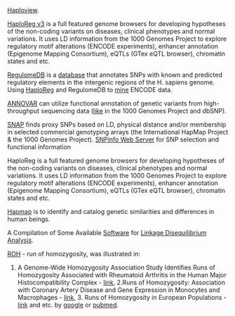 [Haploview](http://www.broadinstitute.org/haploview/haploview). 

[HaploReg v3](http://www.broadinstitute.org/mammals/haploreg/haploreg_v3.php) 
is a full featured genome browsers for developing hypotheses of the non-coding variants on diseases, clinical phenotypes and normal variations. It uses LD information from the 1000 Genomes Project to explore regulatory motif alterations (ENCODE experiments), enhancer annotation (Epigenome Mapping Consortium), eQTLs (GTex eQTL browser), chromatin states and etc.

[RegulomeDB](http://regulome.stanford.edu/about) is a [database](http://genome.cshlp.org/content/22/9/1790.long) that annotates SNPs with known and predicted regulatory elements in the intergenic regions of the H. sapiens genome. 
Using [HaploReg](http://nar.oxfordjournals.org/content/40/D1/D930.full) and RegulomeDB to [mine](http://www.genome.gov/Pages/Research/ENCODE/ASHG_2013_Using_HaploReg_RegulomeDB_to_Mine_ENCODE_Data.pdf) ENCODE data.

[ANNOVAR](http://www.openbioinformatics.org/annovar/annovar_startup.html) can utilize functional annotation of genetic variants from high-throughput sequencing data ([like](http://nar.oxfordjournals.org/content/38/16/e164.long#T1) in the 1000 Genomes Project and dbSNP).

[SNAP](http://www.broadinstitute.org/mpg/snap/) finds proxy SNPs based on LD, physical distance and/or membership in selected commercial genotyping arrays (the International HapMap Project & the 1000 Genomes Project). 
[SNPinfo Web Server](http://snpinfo.niehs.nih.gov/) for SNP selection and functional information

HaploReg is a full featured genome browsers for developing hypotheses of the non-coding variants on diseases, clinical phenotypes and normal variations. It uses LD information from the 1000 Genomes Project to explore regulatory motif alterations (ENCODE experiments), enhancer annotation (Epigenome Mapping Consortium), eQTLs (GTex eQTL browser), chromatin states and etc.

[Hapmap](http://hapmap.ncbi.nlm.nih.gov/cgi-perl/gbrowse/hapmap28_B36/) is to identify and catalog genetic similarities and differences in human beings.

A Compilation of Some Available [Software](http://www.genes.org.uk/software/LD-software.shtml) for [Linkage Disequilibrium Analysis](https://www.biostars.org/p/2909/).

[ROH](http://www.math.mun.ca/~dapike/FF23utils/roh.php) - run of homozygosity, was illustrated in: 
1. A Genome-Wide Homozygosity Association Study Identifies Runs of Homozygosity Associated with Rheumatoid Arthritis in the Human Major Histocompatibility Complex - [link](http://journals.plos.org/plosone/article?id=10.1371/journal.pone.0034840), 2.Runs of Homozygosity: Association with Coronary Artery Disease and Gene Expression in Monocytes and Macrophages - [link](http://www.sciencedirect.com/science/article/pii/S0002929715002372), 3. Runs of Homozygosity in European Populations - [link](http://www.sciencedirect.com/science/article/pii/S000292970800445X) and etc. by [google](https://scholar.google.com/scholar?q=runs+of+homozygosity+%28ROHs%29&btnG=&hl=zh-CN&as_sdt=0%2C34&sciodt=0%2C34&cites=14780972002838425033&scipsc=) or [pubmed](http://www.ncbi.nlm.nih.gov/pubmed/?term=runs+of+homozygosity). 
